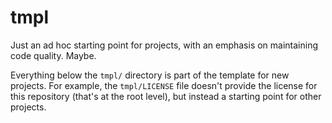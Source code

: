 tmpl
====

Just an ad hoc starting point for projects, with an emphasis on maintaining
code quality. Maybe.

Everything below the `tmpl/` directory is part of the template for new
projects. For example, the `tmpl/LICENSE` file doesn't provide the license for
this repository (that's at the root level), but instead a starting point for
other projects.
